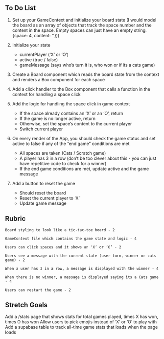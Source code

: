 ## To Do List

1) Set up your GameContext and initialize your board state (I would model the board as an array of objects that track the space number and the content in the space. Empty spaces can just have an empty string. {space: 4, content: ''}))

2) Initialize your state
    - currentPlayer (‘X’ or ‘O’)
    - active (true / false)
    - gameMessage (says who’s turn it is, who won or if its a cats game)

3) Create a Board component which reads the board state from the context and renders a Box component for each space

4) Add a click handler to the Box component that calls a function in the context for handling a space click

5) Add the logic for handling the space click in game context
    - If the space already contains an ‘X’ or an ‘O’, return
    - If the game is no longer active, return
    - Otherwise, set the space’s content to the current player
    - Switch current player

6) On every render of the App, you should check the game status and set active to false if any of the “end game” conditions are met
    - All spaces are taken (Cats / Scratch game)
    - A player has 3 in a row (don’t be too clever about this - you can just have repetitive code to check for a winner)
    - If the end game conditions are met, update active and the game message

7) Add a button to reset the game
    - Should reset the board
    - Reset the current player to ‘X’
    - Update game message

## Rubric

    Board styling to look like a tic-tac-toe board - 2

    GameContext file which contains the game state and logic - 4

    Users can click spaces and it shows an ‘X’ or ‘O’ - 2

    Users see a message with the current state (user turn, winner or cats game) - 2

    When a user has 3 in a row, a message is displayed with the winner - 4

    When there is no winner, a message is displayed saying its a Cats game - 4

    Users can restart the game - 2

## Stretch Goals

Add a /stats page that shows stats for total games played, times X has won, times O has won
Allow users to pick emojis instead of ‘X’ or ‘O’ to play with
Add a supabase table to track all-time game stats that loads when the page loads